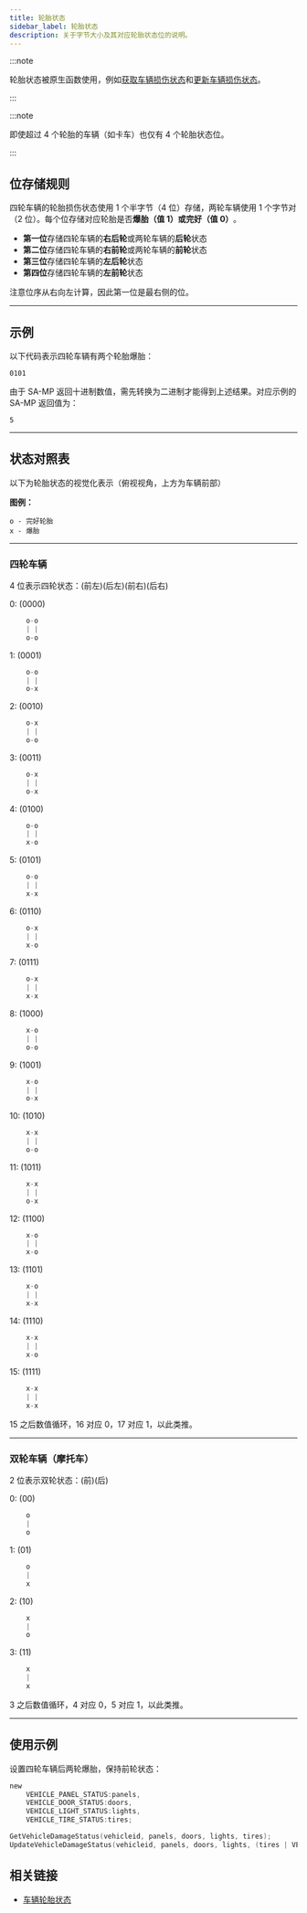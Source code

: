 ```yaml
---
title: 轮胎状态
sidebar_label: 轮胎状态
description: 关于字节大小及其对应轮胎状态位的说明。
---
```


:::note

轮胎状态被原生函数使用，例如[获取车辆损伤状态](../functions/GetVehicleDamageStatus)和[更新车辆损伤状态](../functions/UpdateVehicleDamageStatus)。

:::

:::note

即使超过 4 个轮胎的车辆（如卡车）也仅有 4 个轮胎状态位。

:::

## 位存储规则

四轮车辆的轮胎损伤状态使用 1 个半字节（4 位）存储，两轮车辆使用 1 个字节对（2 位）。每个位存储对应轮胎是否**爆胎（值 1）​**或**完好（值 0）​**。

- ​**第一位**存储四轮车辆的**右后轮**或两轮车辆的**后轮**状态
- ​**第二位**存储四轮车辆的**右前轮**或两轮车辆的**前轮**状态
- ​**第三位**存储四轮车辆的**左后轮**状态
- ​**第四位**存储四轮车辆的**左前轮**状态

注意位序从右向左计算，因此第一位是最右侧的位。

---

## 示例

以下代码表示四轮车辆有两个轮胎爆胎：

`0101`

由于 SA-MP 返回十进制数值，需先转换为二进制才能得到上述结果。对应示例的 SA-MP 返回值为：

`5`

---

## 状态对照表

以下为轮胎状态的视觉化表示（俯视视角，上方为车辆前部）

**图例：​**

```
o - 完好轮胎
x - 爆胎
```

---

### 四轮车辆

4 位表示四轮状态：(前左)(后左)(前右)(后右)

0: (0000)

```c
    o-o
    | |
    o-o
```

1: (0001)

```c
    o-o
    | |
    o-x
```

2: (0010)

```c
    o-x
    | |
    o-o
```

3: (0011)

```c
    o-x
    | |
    o-x
```

4: (0100)

```c
    o-o
    | |
    x-o
```

5: (0101)

```c
    o-o
    | |
    x-x
```

6: (0110)

```c
    o-x
    | |
    x-o
```

7: (0111)

```c
    o-x
    | |
    x-x
```

8: (1000)

```c
    x-o
    | |
    o-o
```

9: (1001)

```c
    x-o
    | |
    o-x
```

10: (1010)

```c
    x-x
    | |
    o-o
```

11: (1011)

```c
    x-x
    | |
    o-x
```

12: (1100)

```c
    x-o
    | |
    x-o
```

13: (1101)

```c
    x-o
    | |
    x-x
```

14: (1110)

```c
    x-x
    | |
    x-o
```

15: (1111)

```c
    x-x
    | |
    x-x
```

15 之后数值循环，16 对应 0，17 对应 1，以此类推。

---

### 双轮车辆（摩托车）

2 位表示双轮状态：(前)(后)

0: (00)

```c
    o
    |
    o
```

1: (01)

```c
    o
    |
    x
```

2: (10)

```c
    x
    |
    o
```

3: (11)

```c
    x
    |
    x
```

3 之后数值循环，4 对应 0，5 对应 1，以此类推。

---

## 使用示例

设置四轮车辆后两轮爆胎，保持前轮状态：

```c
new
	VEHICLE_PANEL_STATUS:panels,
	VEHICLE_DOOR_STATUS:doors,
	VEHICLE_LIGHT_STATUS:lights,
	VEHICLE_TIRE_STATUS:tires;

GetVehicleDamageStatus(vehicleid, panels, doors, lights, tires);
UpdateVehicleDamageStatus(vehicleid, panels, doors, lights, (tires | VEHICLE_TIRE_STATUS:0b0101)); // '0b'前缀表示二进制数，类似'0x'表示十六进制
```

## 相关链接

- [车辆轮胎状态](../resources/vehicle-tire-status)
